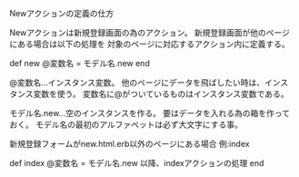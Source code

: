 Newアクションの定義の仕方

Newアクションは新規登録画面の為のアクション。
新規登録画面が他のページにある場合は以下の処理を
対象のページに対応するアクション内に定義する。

def new
  @変数名 = モデル名.new
end

@変数名…インスタンス変数。
他のページにデータを飛ばしたい時は、インスタンス変数を使う。
変数名に@がついているものはインスタンス変数である。

モデル名.new…空のインスタンスを作る。
要はデータを入れる為の箱を作っておく。
モデル名の最初のアルファベットは必ず大文字にする事。

新規登録フォームがnew.html.erb以外のページにある場合
例:index

def index
  @変数名 = モデル名.new
  以降、indexアクションの処理
end
